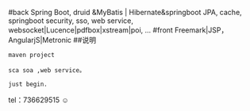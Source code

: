 #back
Spring Boot, 
druid &MyBatis | Hibernate&springboot JPA,
cache,
springboot security,
sso,
web service,
websocket|Lucence|pdfbox|xstream|poi,
...
#front
Freemark|JSP，AngularjS|Metronic
##说明
~~~~
maven project

sca soa ,web service。

just begin.

~~~~~~
tel：736629515 ☺


